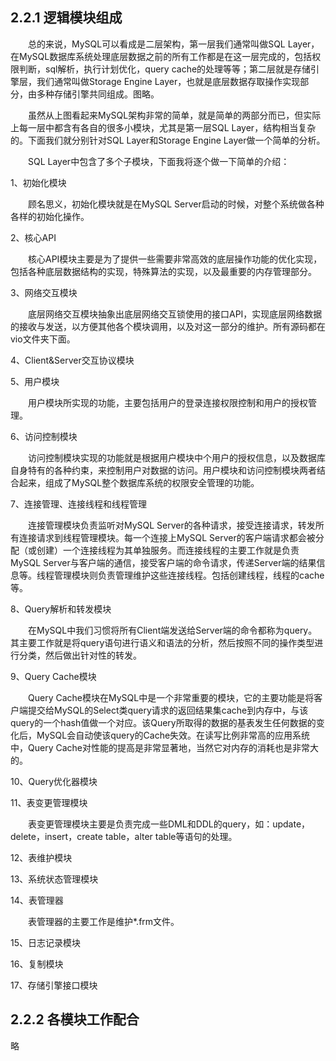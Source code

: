 ## 2.2.1 逻辑模块组成

&emsp;&emsp;总的来说，MySQL可以看成是二层架构，第一层我们通常叫做SQL Layer，在MySQL数据库系统处理底层数据之前的所有工作都是在这一层完成的，包括权限判断，sql解析，执行计划优化，query cache的处理等等；第二层就是存储引擎层，我们通常叫做Storage Engine Layer，也就是底层数据存取操作实现部分，由多种存储引擎共同组成。图略。

&emsp;&emsp;虽然从上图看起来MySQL架构非常的简单，就是简单的两部分而已，但实际上每一层中都含有各自的很多小模块，尤其是第一层SQL Layer，结构相当复杂的。下面我们就分别针对SQL Layer和Storage Engine Layer做一个简单的分析。

&emsp;&emsp;SQL Layer中包含了多个子模块，下面我将逐个做一下简单的介绍：

1、初始化模块

&emsp;&emsp;顾名思义，初始化模块就是在MySQL Server启动的时候，对整个系统做各种各样的初始化操作。

2、核心API

&emsp;&emsp;核心API模块主要是为了提供一些需要非常高效的底层操作功能的优化实现，包括各种底层数据结构的实现，特殊算法的实现，以及最重要的内存管理部分。

3、网络交互模块

&emsp;&emsp;底层网络交互模块抽象出底层网络交互锁使用的接口API，实现底层网络数据的接收与发送，以方便其他各个模块调用，以及对这一部分的维护。所有源码都在vio文件夹下面。

4、Client&Server交互协议模块

5、用户模块

&emsp;&emsp;用户模块所实现的功能，主要包括用户的登录连接权限控制和用户的授权管理。

6、访问控制模块

&emsp;&emsp;访问控制模块实现的功能就是根据用户模块中个用户的授权信息，以及数据库自身特有的各种约束，来控制用户对数据的访问。用户模块和访问控制模块两者结合起来，组成了MySQL整个数据库系统的权限安全管理的功能。

7、连接管理、连接线程和线程管理

&emsp;&emsp;连接管理模块负责监听对MySQL Server的各种请求，接受连接请求，转发所有连接请求到线程管理模块。每一个连接上MySQL Server的客户端请求都会被分配（或创建）一个连接线程为其单独服务。而连接线程的主要工作就是负责MySQL Server与客户端的通信，接受客户端的命令请求，传递Server端的结果信息等。线程管理模块则负责管理维护这些连接线程。包括创建线程，线程的cache等。

8、Query解析和转发模块

&emsp;&emsp;在MySQL中我们习惯将所有Client端发送给Server端的命令都称为query。其主要工作就是将query语句进行语义和语法的分析，然后按照不同的操作类型进行分类，然后做出针对性的转发。

9、Query Cache模块

&emsp;&emsp;Query Cache模块在MySQL中是一个非常重要的模块，它的主要功能是将客户端提交给MySQL的Select类query请求的返回结果集cache到内存中，与该query的一个hash值做一个对应。该Query所取得的数据的基表发生任何数据的变化后，MySQL会自动使该query的Cache失效。在读写比例非常高的应用系统中，Query Cache对性能的提高是非常显著地，当然它对内存的消耗也是非常大的。

10、Query优化器模块

11、表变更管理模块

&emsp;&emsp;表变更管理模块主要是负责完成一些DML和DDL的query，如：update，delete，insert，create table，alter table等语句的处理。

12、表维护模块

13、系统状态管理模块

14、表管理器

&emsp;&emsp;表管理器的主要工作是维护*.frm文件。

15、日志记录模块

16、复制模块

17、存储引擎接口模块

## 2.2.2 各模块工作配合

略